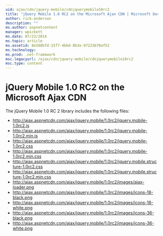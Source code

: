 ```yaml
---
uid: ajax/cdn/jquery-mobile/cdnjquerymobile10rc2
title: "jQuery Mobile 1.0 RC2 on the Microsoft Ajax CDN | Microsoft Docs"
author: rick-anderson
description: ""
ms.author: aspnetcontent
manager: wpickett
ms.date: 07/23/2014
ms.topic: article
ms.assetid: 8e588bfd-15f7-4bbd-8b3e-97223b70af52
ms.technology: 
ms.prod: .net-framework
msc.legacyurl: /ajax/cdn/jquery-mobile/cdnjquerymobile10rc2
msc.type: content
---
```

jQuery Mobile 1.0 RC2 on the Microsoft Ajax CDN
====================
The jQuery Mobile 1.0 RC 2 library includes the following files:

- http://ajax.aspnetcdn.com/ajax/jquery.mobile/1.0rc2/jquery.mobile-1.0rc2.js
- http://ajax.aspnetcdn.com/ajax/jquery.mobile/1.0rc2/jquery.mobile-1.0rc2.min.js
- http://ajax.aspnetcdn.com/ajax/jquery.mobile/1.0rc2/jquery.mobile-1.0rc2.css
- http://ajax.aspnetcdn.com/ajax/jquery.mobile/1.0rc2/jquery.mobile-1.0rc2.min.css
- http://ajax.aspnetcdn.com/ajax/jquery.mobile/1.0rc2/jquery.mobile.structure-1.0rc2.css
- http://ajax.aspnetcdn.com/ajax/jquery.mobile/1.0rc2/jquery.mobile.structure-1.0rc2.min.css
- http://ajax.aspnetcdn.com/ajax/jquery.mobile/1.0rc2/images/ajax-loader.png
- http://ajax.aspnetcdn.com/ajax/jquery.mobile/1.0rc2/images/icons-18-black.png
- http://ajax.aspnetcdn.com/ajax/jquery.mobile/1.0rc2/images/icons-18-white.png
- http://ajax.aspnetcdn.com/ajax/jquery.mobile/1.0rc2/images/icons-36-black.png
- http://ajax.aspnetcdn.com/ajax/jquery.mobile/1.0rc2/images/icons-36-white.png
